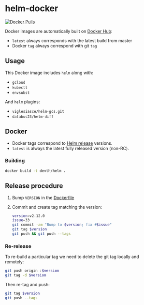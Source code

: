 # helm-docker

[![Docker Pulls](https://img.shields.io/docker/pulls/devth/helm.svg?style=flat-square)](https://hub.docker.com/r/devth/helm/)

Docker images are automatically built on [Docker
Hub](https://hub.docker.com/r/devth/helm/):

- `latest` always corresponds with the latest build from master
- Docker `tag` always correspond with git `tag`

## Usage

This Docker image includes `helm` along with:

- `gcloud`
- `kubectl`
- `envsubst`

And `helm` plugins:

- `viglesiasce/helm-gcs.git`
- `databus23/helm-diff`

## Docker

- Docker tags correspond to [Helm
  release](https://github.com/helm/helm/releases) versions.
- `latest` is always the latest fully released version (non-RC).

### Building

```bash
docker build -t devth/helm .
```

## Release procedure

1. Bump `VERSION` in the [Dockerfile](Dockerfile)
1. Commit and create tag matching the version:

   ```bash
   version=v2.12.0
   issue=33
   git commit -am "Bump to $version; fix #$issue"
   git tag $version
   git push && git push --tags
   ```

### Re-release

To re-build a particular tag we need to delete the git tag locally and remotely:

```bash
git push origin :$version
git tag -d $version
```

Then re-tag and push:

```bash
git tag $version
git push --tags
```
